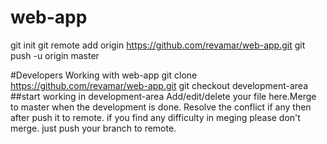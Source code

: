 # web-app
git init
git remote add origin https://github.com/revamar/web-app.git
git push -u origin master

#Developers Working with web-app
git clone https://github.com/revamar/web-app.git
git checkout development-area
##start working in development-area
Add/edit/delete your file here.Merge to master when the development is done.
Resolve the conflict if any then after push it to remote.
if you find any difficulty in meging please don't merge. just push your branch to remote.
 